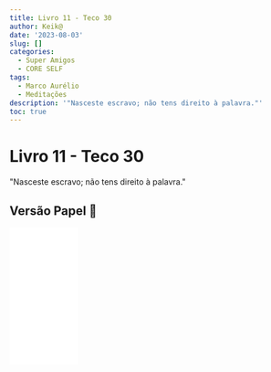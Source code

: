 ```yaml
---
title: Livro 11 - Teco 30
author: Keik@
date: '2023-08-03'
slug: []
categories:
  - Super Amigos
  - CORE SELF
tags:
  - Marco Aurélio
  - Meditações
description: '"Nasceste escravo; não tens direito à palavra."'
toc: true
---
```


# Livro 11 - Teco 30 

"Nasceste escravo; não tens direito à palavra."


## Versão Papel :book:
<iframe style="width:120px;height:240px;" marginwidth="0" marginheight="0" scrolling="no" frameborder="0" src="//ws-na.amazon-adsystem.com/widgets/q?ServiceVersion=20070822&OneJS=1&Operation=GetAdHtml&MarketPlace=BR&source=ss&ref=as_ss_li_til&ad_type=product_link&tracking_id=mundodekeika-20&language=pt_BR&marketplace=amazon&region=BR&placement=B092FVY4BB&asins=B092FVY4BB&linkId=37c5ec14221f61f811029aa88b520891&show_border=true&link_opens_in_new_window=true"></iframe>
